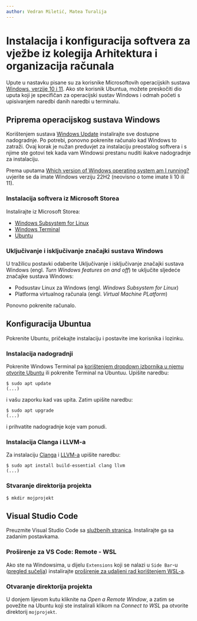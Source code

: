 ```yaml
---
author: Vedran Miletić, Matea Turalija
---
```


# Instalacija i konfiguracija softvera za vježbe iz kolegija Arhitektura i organizacija računala

Upute u nastavku pisane su za korisnike Microsoftovih operacijskih sustava [Windows, verzije 10 i 11](https://www.microsoft.com/en-us/windows). Ako ste korisnik Ubuntua, možete preskočiti dio uputa koji je specifičan za operacijski sustav Windows i odmah početi s upisivanjem naredbi danih naredbi u terminalu.

## Priprema operacijskog sustava Windows

Korištenjem sustava [Windows Update](https://support.microsoft.com/en-us/windows/update-windows-3c5ae7fc-9fb6-9af1-1984-b5e0412c556a) instalirajte sve dostupne nadogradnje. Po potrebi, ponovno pokrenite računalo kad Windows to zatraži. Ovaj korak je nužan preduvjet za instalaciju preostalog softvera i s njime ste gotovi tek kada vam Windowsi prestanu nuditi ikakve nadogradnje za instalaciju.

Prema uputama [Which version of Windows operating system am I running?](https://support.microsoft.com/en-us/windows/which-version-of-windows-operating-system-am-i-running-628bec99-476a-2c13-5296-9dd081cdd808) uvjerite se da imate Windows verziju 22H2 (neovisno o tome imate li 10 ili 11).

### Instalacija softvera iz Microsoft Storea

Instalirajte iz Microsoft Storea:

- [Windows Subsystem for Linux](https://apps.microsoft.com/store/detail/windows-subsystem-for-linux/9P9TQF7MRM4R)
- [Windows Terminal](https://apps.microsoft.com/store/detail/windows-terminal/9N0DX20HK701)
- [Ubuntu](https://apps.microsoft.com/store/detail/ubuntu/9PDXGNCFSCZV)

### Uključivanje i isključivanje značajki sustava Windows

U tražilicu postavki odaberite Uključivanje i isključivanje značajki sustava Windows (engl. *Turn Windows features on and off*) te uključite sljedeće značajke sustava Windows:

- Podsustav Linux za Windows (engl. *Windows Subsystem for Linux*)
- Platforma virtualnog računala (engl. *Virtual Machine PLatform*)

Ponovno pokrenite računalo.

## Konfiguracija Ubuntua

Pokrenite Ubuntu, pričekajte instalaciju i postavite ime korisnika i lozinku.

### Instalacija nadogradnji

Pokrenite Windows Terminal pa [korištenjem dropdown izbornika u njemu otvorite Ubuntu](https://docs.microsoft.com/en-us/windows/terminal/panes) ili pokrenite Terminal na Ubuntuu. Upišite naredbu:

``` shell
$ sudo apt update
(...)
```

i vašu zaporku kad vas upita. Zatim upišite naredbu:

``` shell
$ sudo apt upgrade
(...)
```

i prihvatite nadogradnje koje vam ponudi.

### Instalacija Clanga i LLVM-a

Za instalaciju [Clanga](https://clang.llvm.org/) i [LLVM-a](https://llvm.org/) upišite naredbu:

``` shell
$ sudo apt install build-essential clang llvm
(...)
```

### Stvaranje direktorija projekta

``` shell
$ mkdir mojprojekt
```

## Visual Studio Code

Preuzmite Visual Studio Code sa [službenih stranica](https://code.visualstudio.com/). Instalirajte ga sa zadanim postavkama.

### Proširenje za VS Code: Remote - WSL

Ako ste na Windowsima, u dijelu `Extensions` koji se nalazi u `Side Bar`-u ([pregled sučelja](https://code.visualstudio.com/docs/getstarted/userinterface)) instalirajte [proširenje za udaljeni rad korištenjem WSL-a](https://code.visualstudio.com/docs/remote/wsl-tutorial).

### Otvaranje direktorija projekta

U donjem lijevom kutu kliknite na *Open a Remote Window*, a zatim se povežite na Ubuntu koji ste instalirali klikom na *Connect to WSL* pa otvorite direktorij `mojprojekt`.
